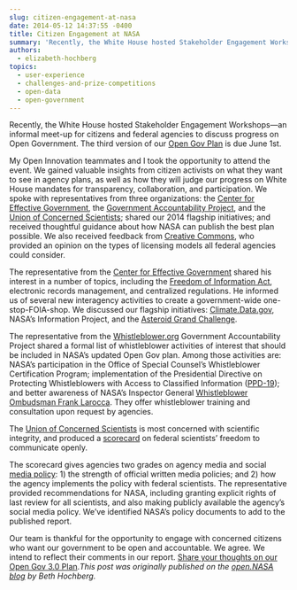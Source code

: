 ```yaml
---
slug: citizen-engagement-at-nasa
date: 2014-05-12 14:37:55 -0400
title: Citizen Engagement at NASA
summary: 'Recently, the White House hosted Stakeholder Engagement Workshops&mdash;an informal meet-up for citizens and federal agencies to discuss progress on Open Government. The third version of our Open Gov Plan is due June 1st. My Open Innovation teammates and I took the opportunity to attend the event. We gained valuable insights from citizen activists on what'
authors:
  - elizabeth-hochberg
topics:
  - user-experience
  - challenges-and-prize-competitions
  - open-data
  - open-government
---
```


Recently, the White House hosted Stakeholder Engagement Workshops—an informal meet-up for citizens and federal agencies to discuss progress on Open Government. The third version of our [Open Gov Plan](https://open.nasa.gov/blog/2014/04/23/share-your-thoughts-open-gov-3-0-plan/) is due June 1st.

My Open Innovation teammates and I took the opportunity to attend the event. We gained valuable insights from citizen activists on what they want to see in agency plans, as well as how they will judge our progress on White House mandates for transparency, collaboration, and participation. We spoke with representatives from three organizations: the [Center for Effective Government](http://www.foreffectivegov.org/), the [Government Accountability Project](http://www.whistleblower.org/), and the [Union of Concerned Scientists](http://www.ucsusa.org/); shared our 2014 flagship initiatives; and received thoughtful guidance about how NASA can publish the best plan possible. We also received feedback from [Creative Commons](http://us.creativecommons.org/), who provided an opinion on the types of licensing models all federal agencies could consider.

The representative from the [Center for Effective Government](http://www.foreffectivegov.org/) shared his interest in a number of topics, including the [Freedom of Information Act](http://www.hq.nasa.gov/office/pao/FOIA/), electronic records management, and centralized regulations. He informed us of several new interagency activities to create a government-wide one-stop-FOIA-shop. We discussed our flagship initiatives: [Climate.Data.gov](http://climate.data.gov/), NASA’s Information Project, and the [Asteroid Grand Challenge](https://open.nasa.gov/blog/2014/04/23/share-your-thoughts-open-gov-3-0-plan/).

The representative from the [Whistleblower.org](http://www.whistleblower.org/) Government Accountability Project shared a formal list of whistleblower activities of interest that should be included in NASA’s updated Open Gov plan. Among those activities are: NASA’s participation in the Office of Special Counsel’s Whistleblower Certification Program; implementation of the Presidential Directive on Protecting Whistleblowers with Access to Classified Information ([PPD-19](https://www.fas.org/irp/offdocs/ppd/ppd-19.pdf)); and better awareness of NASA’s Inspector General [Whistleblower Ombudsman Frank Larocca](http://oig.nasa.gov/whistleblower.html). They offer whistleblower training and consultation upon request by agencies.

The [Union of Concerned Scientists](http://www.ucsusa.org/) is most concerned with scientific integrity, and produced a [scorecard](http://www.ucsusa.org/assets/documents/scientific_integrity/Freedom-to-Speak-Methodology.pdf) on federal scientists’ freedom to communicate openly.

The scorecard gives agencies two grades on agency media and social [media policy](http://www.ucsusa.org/mediapolicies): 1) the strength of official written media policies; and 2) how the agency implements the policy with federal scientists. The representative provided recommendations for NASA, including granting explicit rights of last review for all scientists, and also making publicly available the agency’s social media policy. We’ve identified NASA’s policy documents to add to the published report.

Our team is thankful for the opportunity to engage with concerned citizens who want our government to be open and accountable. We agree. We intend to reflect their comments in our report. [Share your thoughts on our Open Gov 3.0 Plan](http://open.nasa.gov/blog/2014/04/23/share-your-thoughts-open-gov-3-0-plan/)._This post was originally published on the [open.NASA blog](http://open.nasa.gov/blog/2014/05/07/citizen-engagement-2/) by Beth Hochberg._